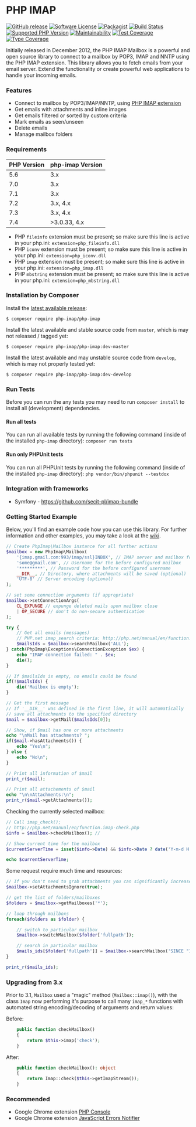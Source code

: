 # PHP IMAP

[![GitHub release](https://img.shields.io/github/release/barbushin/php-imap.svg?style=flat-square)](https://packagist.org/packages/php-imap/php-imap)
[![Software License](https://img.shields.io/badge/license-MIT-brightgreen.svg?style=flat-square)](LICENSE)
[![Packagist](https://img.shields.io/packagist/dt/php-imap/php-imap.svg?style=flat-square)](https://packagist.org/packages/php-imap/php-imap)
[![Build Status](https://travis-ci.org/barbushin/php-imap.svg?branch=master)](https://travis-ci.org/barbushin/php-imap)
[![Supported PHP Version](https://img.shields.io/packagist/php-v/php-imap/php-imap.svg)](README.md)
[![Maintainability](https://api.codeclimate.com/v1/badges/02f72a4fd695cb7e2976/maintainability)](https://codeclimate.com/github/barbushin/php-imap/maintainability)
[![Test Coverage](https://api.codeclimate.com/v1/badges/02f72a4fd695cb7e2976/test_coverage)](https://codeclimate.com/github/barbushin/php-imap/test_coverage)
[![Type Coverage](https://shepherd.dev/github/barbushin/php-imap/coverage.svg)](https://shepherd.dev/github/barbushin/php-imap)

Initially released in December 2012, the PHP IMAP Mailbox is a powerful and open source library to connect to a mailbox by POP3, IMAP and NNTP using the PHP IMAP extension. This library allows you to fetch emails from your email server. Extend the functionality or create powerful web applications to handle your incoming emails.

### Features

* Connect to mailbox by POP3/IMAP/NNTP, using [PHP IMAP extension](http://php.net/manual/book.imap.php)
* Get emails with attachments and inline images
* Get emails filtered or sorted by custom criteria
* Mark emails as seen/unseen
* Delete emails
* Manage mailbox folders

### Requirements

| PHP Version  | php-imap Version |
| ------------- | ------------- |
| 5.6  | 3.x  |
| 7.0  | 3.x  |
| 7.1  | 3.x  |
| 7.2  | 3.x, 4.x |
| 7.3  | 3.x, 4.x |
| 7.4  | >3.0.33, 4.x |

* PHP `fileinfo` extension must be present; so make sure this line is active in your php.ini: `extension=php_fileinfo.dll`
* PHP `iconv` extension must be present; so make sure this line is active in your php.ini: `extension=php_iconv.dll`
* PHP `imap` extension must be present; so make sure this line is active in your php.ini: `extension=php_imap.dll`
* PHP `mbstring` extension must be present; so make sure this line is active in your php.ini: `extension=php_mbstring.dll`

### Installation by Composer

Install the [latest available release](https://github.com/barbushin/php-imap/releases):

	$ composer require php-imap/php-imap

Install the latest available and stable source code from `master`, which is may not released / tagged yet:

	$ composer require php-imap/php-imap:dev-master

Install the latest available and may unstable source code from `develop`, which is may not properly tested yet:

	$ composer require php-imap/php-imap:dev-develop

### Run Tests

Before you can run the any tests you may need to run `composer install` to install all (development) dependencies.

#### Run all tests

You can run all available tests by running the following command (inside of the installed `php-imap` directory): `composer run tests`

#### Run only PHPUnit tests

You can run all PHPUnit tests by running the following command (inside of the installed `php-imap` directory): `php vendor/bin/phpunit --testdox`

### Integration with frameworks

* Symfony - https://github.com/secit-pl/imap-bundle

### Getting Started Example

Below, you'll find an example code how you can use this library. For further information and other examples, you may take a look at the [wiki](https://github.com/barbushin/php-imap/wiki).

```php
// Create PhpImap\Mailbox instance for all further actions
$mailbox = new PhpImap\Mailbox(
	'{imap.gmail.com:993/imap/ssl}INBOX', // IMAP server and mailbox folder
	'some@gmail.com', // Username for the before configured mailbox
	'*********', // Password for the before configured username
	__DIR__, // Directory, where attachments will be saved (optional)
	'UTF-8' // Server encoding (optional)
);

// set some connection arguments (if appropriate)
$mailbox->setConnectionArgs(
    CL_EXPUNGE // expunge deleted mails upon mailbox close
    | OP_SECURE // don't do non-secure authentication
);

try {
	// Get all emails (messages)
	// PHP.net imap_search criteria: http://php.net/manual/en/function.imap-search.php
	$mailsIds = $mailbox->searchMailbox('ALL');
} catch(PhpImap\Exceptions\ConnectionException $ex) {
	echo "IMAP connection failed: " . $ex;
	die();
}

// If $mailsIds is empty, no emails could be found
if(!$mailsIds) {
	die('Mailbox is empty');
}

// Get the first message
// If '__DIR__' was defined in the first line, it will automatically
// save all attachments to the specified directory
$mail = $mailbox->getMail($mailsIds[0]);

// Show, if $mail has one or more attachments
echo "\nMail has attachments? ";
if($mail->hasAttachments()) {
	echo "Yes\n";
} else {
	echo "No\n";
}

// Print all information of $mail
print_r($mail);

// Print all attachements of $mail
echo "\n\nAttachments:\n";
print_r($mail->getAttachments());
```

Checking the currently selected mailbox:

```php
// Call imap_check();
// http://php.net/manual/en/function.imap-check.php
$info = $mailbox->checkMailbox(); //

// Show current time for the mailbox
$currentServerTime = isset($info->Date) && $info->Date ? date('Y-m-d H:i:s', strtotime($info->Date)) : 'Unknown';

echo $currentServerTime;
```

Some request require much time and resources:

```php
// If you don't need to grab attachments you can significantly increase performance of your application
$mailbox->setAttachmentsIgnore(true);

// get the list of folders/mailboxes
$folders = $mailbox->getMailboxes('*');

// loop through mailboxs
foreach($folders as $folder) {

	// switch to particular mailbox
	$mailbox->switchMailbox($folder['fullpath']);

	// search in particular mailbox
	$mails_ids[$folder['fullpath']] = $mailbox->searchMailbox('SINCE "1 Jan 2018" BEFORE "28 Jan 2018"');
}

print_r($mails_ids);
```

### Upgrading from 3.x

Prior to 3.1, `Mailbox` used a "magic" method (`Mailbox::imap()`), with the
class `Imap` now performing it's purpose to call many `imap_*` functions with
automated string encoding/decoding of arguments and return values:

Before:

```php
    public function checkMailbox()
    {
        return $this->imap('check');
    }
```

After:

```php
    public function checkMailbox(): object
    {
        return Imap::check($this->getImapStream());
    }
```

### Recommended

* Google Chrome extension [PHP Console](https://chrome.google.com/webstore/detail/php-console/nfhmhhlpfleoednkpnnnkolmclajemef)
* Google Chrome extension [JavaScript Errors Notifier](https://chrome.google.com/webstore/detail/javascript-errors-notifie/jafmfknfnkoekkdocjiaipcnmkklaajd)
